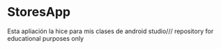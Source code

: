 # StoresApp
Esta apliación la hice para mis clases de android studio///
repository for educational purposes only

